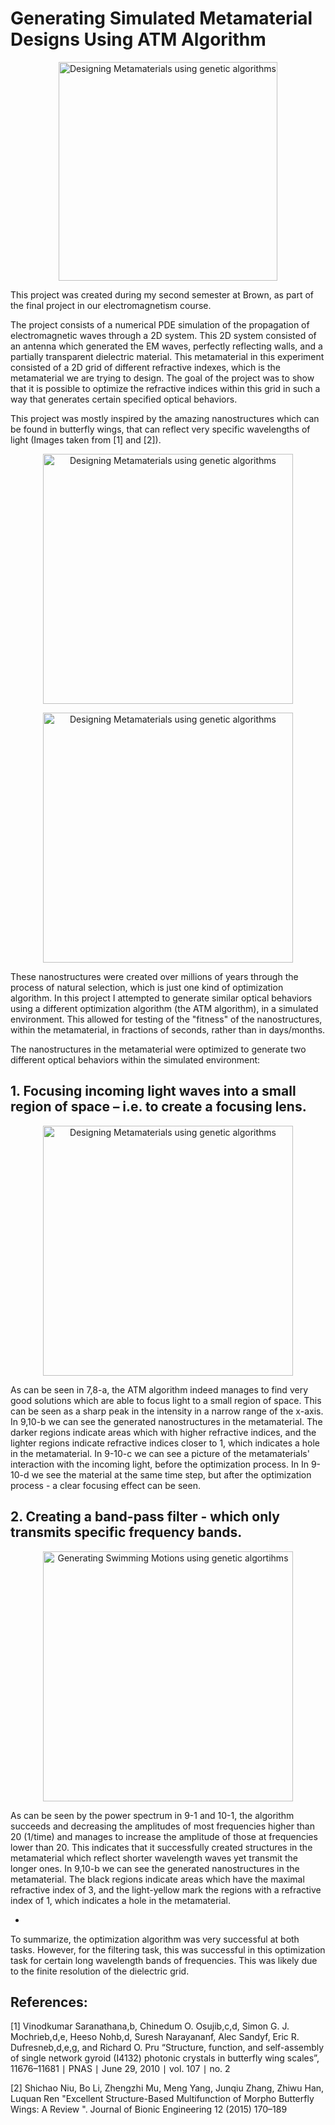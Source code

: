 
# Generating Simulated Metamaterial Designs Using ATM Algorithm

<p align="center">
  <img src=https://github.com/BjBodner/Portfolio/blob/master/Machine_Learning_and_Optimization_Projects/Generating_Simulated_Metamaterials_Using_ATM_Algorithm/MetaMaterials.gif
width="350" title="Designing Metamaterials using genetic algorithms">
</p>



This project was created during my second semester at Brown, as part of the final project in our electromagnetism course.

The project consists of a numerical PDE simulation of the propagation of electromagnetic waves through a 2D system.
This 2D system consisted of an antenna which generated the EM waves, perfectly reflecting walls, and a partially transparent dielectric material. This metamaterial in this experiment consisted of a 2D grid of different refractive indexes, which is the metamaterial we are trying to design. The goal of the project was to show that it is possible to optimize the refractive indices within this grid in such a way that generates certain specified optical behaviors. 

This project was mostly inspired by the amazing nanostructures which can be found in butterfly wings, that can reflect very specific wavelengths of light (Images taken from [1] and [2]).  
<p align="center">
  <img src=https://github.com/BjBodner/Portfolio/blob/master/Machine_Learning_and_Optimization_Projects/Generating_Simulated_Metamaterials_Using_ATM_Algorithm/Butterfly_Wings.JPG width="400" title="Designing Metamaterials using genetic algorithms">
</p>

<p align="center">
  <img src=https://github.com/BjBodner/Portfolio/blob/master/Machine_Learning_and_Optimization_Projects/Generating_Simulated_Metamaterials_Using_ATM_Algorithm/Image%20Of%20Nano%20Structures.JPG width="400" title="Designing Metamaterials using genetic algorithms">
</p>


These nanostructures were created over millions of years through the process of natural selection, which is just one kind of optimization algorithm. In this project I attempted to generate similar optical behaviors using a different optimization algorithm (the ATM algorithm), in a simulated environment. This allowed for testing of the "fitness" of the nanostructures, within the metamaterial, in fractions of seconds, rather than in days/months.

The nanostructures in the metamaterial were optimized to generate two different optical behaviors within the simulated environment:

## 1. Focusing incoming light waves into a small region of space – i.e. to create a focusing lens.

<p align="center">
  <img src=https://github.com/BjBodner/Portfolio/blob/master/Machine_Learning_and_Optimization_Projects/Images/Focusing_Picture.JPG width="400" title="Designing Metamaterials using genetic algorithms">
</p>

As can be seen in 7,8-a, the ATM algorithm indeed manages to find very good solutions which are able to focus light to a small region of space.  This can be seen as a sharp peak in the intensity in a narrow range of the x-axis.
In 9,10-b we can see the generated nanostructures in the metamaterial. The darker regions indicate areas which with higher refractive indices, and the lighter regions indicate refractive indices closer to 1, which indicates a hole in the metamaterial. 
In 9-10-c we can see a picture of the metamaterials' interaction with the incoming light, before the optimization process. In In 9-10-d we see the material at the same time step, but after the optimization process - a clear focusing effect can be seen. 



## 2. Creating a band-pass filter - which only transmits specific frequency bands.
<p align="center">
    <img src=https://github.com/BjBodner/Portfolio/blob/master/Machine_Learning_and_Optimization_Projects/Images/Filtering_Picture.JPG width="400" title="Generating Swimming Motions using genetic algortihms">
</p>

As can be seen by the power spectrum in 9-1 and 10-1, the algorithm succeeds and decreasing the amplitudes of most frequencies higher than 20 (1/time) and manages to increase the amplitude of those at frequencies lower than 20. This indicates that it successfully created structures in the metamaterial which reflect shorter wavelength waves yet transmit the longer ones. 
In 9,10-b we can see the generated nanostructures in the metamaterial. The black regions indicate areas which have the maximal refractive index of 3, and the light-yellow mark the regions with a refractive index of 1, which indicates a hole in the metamaterial. 



- 
To summarize, the optimization algorithm was very successful at both tasks. However, for the filtering task, this was successful in this
optimization task for certain long wavelength bands of frequencies. This was likely due to the finite resolution
of the dielectric grid.


References:
-
[1]  Vinodkumar Saranathana,b, Chinedum O. Osujib,c,d, Simon G. J. Mochrieb,d,e, Heeso Nohb,d, Suresh Narayananf, Alec Sandyf, Eric R. Dufresneb,d,e,g, and Richard O. Pru 
“Structure, function, and self-assembly of single network gyroid (I4132) photonic crystals in butterfly wing scales”, 11676–11681 ∣ PNAS ∣ June 29, 2010 ∣ vol. 107 ∣ no. 2


[2] 
Shichao Niu, Bo Li, Zhengzhi Mu, Meng Yang, Junqiu Zhang, Zhiwu Han, Luquan Ren 
"Excellent Structure-Based Multifunction of Morpho Butterfly Wings:
A Review ". Journal of Bionic Engineering 12 (2015) 170–189 

